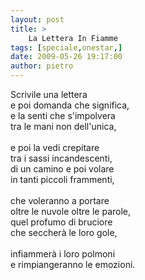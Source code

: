 ```yaml
---
layout: post
title: >
    La Lettera In Fiamme
tags: [speciale,onestar,]
date: 2009-05-26 19:17:00
author: pietro
---
```

Scrivile una lettera<br/>e poi domanda che significa,<br/>e la senti che s'impolvera<br/>tra le mani non dell'unica,<br/><br/>e poi la vedi crepitare<br/>tra i sassi incandescenti,<br/>di un camino e poi volare<br/>in tanti piccoli frammenti,<br/><br/>che voleranno a portare<br/>oltre le nuvole oltre le parole,<br/>quel profumo di bruciore<br/>che seccherà le loro gole,<br/><br/>infiammerà i loro polmoni<br/>e rimpiangeranno le emozioni.
